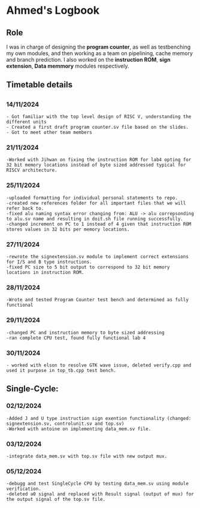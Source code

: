 # Ahmed's Logbook 

## Role

I was in charge of designing the **program counter**, as well as testbenching my own modules, and then working as a team on pipelining, cache memory and branch prediction.
I also worked on the **instruction ROM**, **sign extension**, **Data memmory** modules respectively.

## Timetable details

##
### 14/11/2024
    - Got familiar with the top level design of RISC V, understanding the different units
    - Created a first draft program counter.sv file based on the slides.
    - Got to meet other team members

### 21/11/2024
    -Worked with Jihwan on fixing the instruction ROM for lab4 opting for 32 bit memory locations instead of byte sized addressed typical for RISCV architecture.

### 25/11/2024
    -uploaded formatting for individual personal statements to repo.
    -created new references folder for all important files that we will refer back to.
    -fixed alu naming syntax error changing from: ALU -> alu correpsonding to alu.sv name and resulting in doit.sh file running successfully.
    -changed increment on PC to 1 instead of 4 given that instruction ROM stores values in 32 bits per memory locations.


### 27/11/2024
    -rewrote the signextension.sv module to implement correct extensions for I/S and B type instructions.
    -fixed PC size to 5 bit output to correspond to 32 bit memory locations in instruction ROM.


### 28/11/2024
    -Wrote and tested Program Counter test bench and determined as fully functional

### 29/11/2024
    -changed PC and instruction memory to byte sized addressing 
    -ran complete CPU test, found fully functional lab 4

### 30/11/2024
    - worked with elson to resolve GTK wave issue, deleted verify.cpp and used it purpose in top_tb.cpp test bench.

## Single-Cycle:
### 02/12/2024
    -Added J and U type instruction sign exention functionality (changed: signextension.sv, controlunit.sv and top.sv)
    -Worked with antoine on implementing data_mem.sv file.

### 03/12/2024
    -integrate data_mem.sv with top.sv file with new output mux.

### 05/12/2024
    -debugg and test SingleCycle CPU by testing data_mem.sv using module verification.
    -deleted a0 signal and replaced with Result signal (output of mux) for the output signal of the top.sv file.

